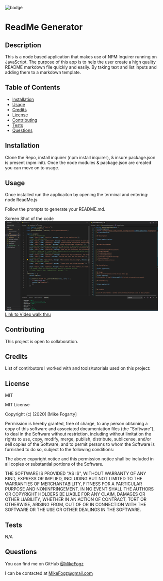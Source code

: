 ![badge](https://img.shields.io/badge/license-MIT-brightgreen)

# ReadMe Generator

## Description

This is a node based application that makes use of NPM Inquirer running on JavaScript. The purpose of this app is to help the user create a high quality README markdown file quickly and easily. By taking text and list inputs and adding them to a markdown template.

## Table of Contents

- [Installation](#installation)
- [Usage](#usage)
- [Credits](#credits)
- [License](#license)
- [Contributing](#contributing)
- [Tests](#tests)
- [Questions](#questions)

## Installation

Clone the Repo, install inquirer (npm install inquirer), & insure package.json is present (npm init). Once the node modules & package.json are created you can move on to usage.

## Usage

Once installed run the applicaiton by opening the terminal and entering: node ReadMe.js

Follow the prompts to generate your README.md.

Screen Shot of the code
![Screenshot of App](ReadMeGenerator.png)
[Link to Video walk thru](https://drive.google.com/file/d/15NA7BKujWlohl1tq1xhtjAiZJgzGKwVN/view)

## Contributing

This project is open to collaboration.

## Credits

List of contirbutors I worked with and tools/tutorials used on this project:

## License

MIT

MIT License

Copyright (c) [2020] [Mike Fogarty]

Permission is hereby granted, free of charge, to any person obtaining a copy
of this software and associated documentation files (the "Software"), to deal
in the Software without restriction, including without limitation the rights
to use, copy, modify, merge, publish, distribute, sublicense, and/or sell
copies of the Software, and to permit persons to whom the Software is
furnished to do so, subject to the following conditions:

The above copyright notice and this permission notice shall be included in all
copies or substantial portions of the Software.

THE SOFTWARE IS PROVIDED "AS IS", WITHOUT WARRANTY OF ANY KIND, EXPRESS OR
IMPLIED, INCLUDING BUT NOT LIMITED TO THE WARRANTIES OF MERCHANTABILITY,
FITNESS FOR A PARTICULAR PURPOSE AND NONINFRINGEMENT. IN NO EVENT SHALL THE
AUTHORS OR COPYRIGHT HOLDERS BE LIABLE FOR ANY CLAIM, DAMAGES OR OTHER
LIABILITY, WHETHER IN AN ACTION OF CONTRACT, TORT OR OTHERWISE, ARISING FROM,
OUT OF OR IN CONNECTION WITH THE SOFTWARE OR THE USE OR OTHER DEALINGS IN THE
SOFTWARE.

## Tests

N/A

## Questions

You can find me on GitHub [@MikeFogz](https://github.com/MikeFogz)

I can be contacted at MikeFogz@gmail.com
